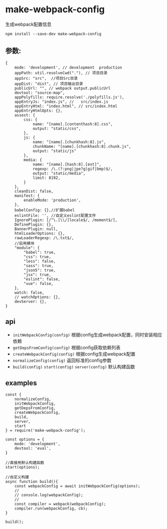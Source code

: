 # make-webpack-config
生成webpack配置信息

`npm install --save-dev make-webpack-config`

## 参数:
```
{
    mode: 'development', // development  production
    appPath: util.resolveCwd("."), // 项目目录
    appSrc: "src",  //项目Src目录
    appDist: "dist", // 项目输出目录
    publicUrl: "", // webpack output.publicUrl
    devtool: "source-map",
    appPolyfills: require.resolve('./polyfills.js'),
    appEntryJs: "index.js", //   src/index.js
    appEntryHtml: "index.html", // src/index.html
    appEntryHtmlOpts: {},
    assest: {
        css: {
            name: "[name].[contenthash:8].css",
            output: "static/css",
        },
        js: {
            name: "[name].[chunkhash:8].js",
            chunkName: "[name].[chunkhash:8].chunk.js",
            output: "static/js"
        },
        media: {
            name: "[name].[hash:8].[ext]",
            regexp: /\.(?:png|jpe?g|gif|bmp)$/,
            output: "static/media",
            limit: 8192,
        }
    },
    cleanDist: false,
    manifest: {
        enableMode: 'production',
    },
    babelConfig: {},//扩展babel
    eslintFile: '', //自定义eslint配置文件
    IgnorePlugin: [/^\.[\\/]locale$/, /moment$/],
    DefinePlugin: {},
    BannerPlugin: null,
    htmlLoaderOptions: {},
    rawLoaderRegexp: /\.txt$/,
    //启用模块
    "module": {
        "babel": true,
        "css": true,
        "less": false,
        "sass": true,
        "json5": true,
        "jsx": true,
        "eslint": false,
        "vue": false,
    },
    watch: false,
    // watchOptions: {},
    devServer: {},
}
```

## api

- `initWebpackConfig(config)` 根据config生成webpack配置，同时安装相应依赖
- `getDepsFromConfig(config)` 根据config获取依赖列表
- `createWebpackConfig(config)` 根据config生成webpack配置   
- `normalizeConfig(config)` 返回标准的config参数
- `build(config)` `start(config)` `server(config)` 默认构建函数

## examples

```
const {
    normalizeConfig,
    initWebpackConfig,
    getDepsFromConfig,
    createWebpackConfig,
    build,
    server,
    start
} = require('make-webpack-config');

const options = {
    mode: 'development',
    devtool: 'eval',
}

//直接用默认构建函数
start(options);

//自定义构建
async function build(){
    const webpackConfig = await initWebpackConfig(options);
    //
    // console.log(webpackConfig);
    //
    const compiler = webpack(webpackConfig);
    compiler.run(webpackConfig, cb);
}

build();

```
